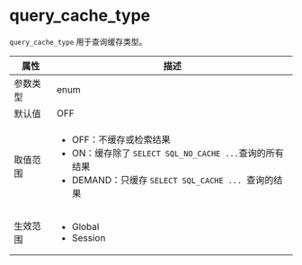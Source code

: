 query_cache_type 
=====================================

`query_cache_type` 用于查询缓存类型。


| **属性** |                                                                                                              **描述**                                                                                                               |
|--------|-----------------------------------------------------------------------------------------------------------------------------------------------------------------------------------------------------------------------------------|
| 参数类型   | enum                                                                                                                                                                                                                           |
| 默认值    | OFF                                                                                                                                                                                                                               |
| 取值范围   | <ul><li>OFF：不缓存或检索结果</li><li> ON：缓存除了 `SELECT SQL_NO_CACHE ...`查询的所有结果</li><li>DEMAND：只缓存 `SELECT SQL_CACHE ... `查询的结果</li></ul>    |
| 生效范围   | <ul><li>Global</li><li>Session</li></ul>                                                                                                                           |



